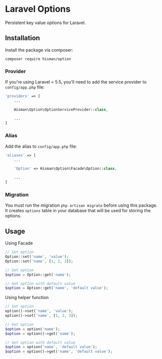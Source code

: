 # Laravel Options

Persistent key value options for Laravel.

## Installation

Install the package via composer:
```
composer require hisman/option
```

### Provider

If you're using Laravel < 5.5, you'll need to add the service provider to `config/app.php` file:

```php
'providers' => [
    ...

    Hisman\Option\OptionServiceProvider::class,

    ...
]
```

### Alias

Add the alias to `config/app.php` file:

```php
'aliases' => [
    ...

    'Option' => Hisman\Option\Facade\Option::class,

    ...
]
```

### Migration

You must run the migration `php artisan migrate` before using this package. It creates `options` table in your database that will be used for storing the options.

## Usage

Using Facade

```php
// Set option
Option::set('name', 'value');
Option::set('name', [1, 2, 3]);

// Get option
$option = Option::get('name');

// Get option with default value
$option = Option::get('name', 'default value');
```

Using helper function

```php
// Set option
option()->set('name', 'value');
option()->set('name', [1, 2, 3]);

// Get option
$option = option('name');
$option = option()->get('name');

// Get option with default value
$option = option('name', 'default value');
$option = option()->get('name', 'default value');
```
